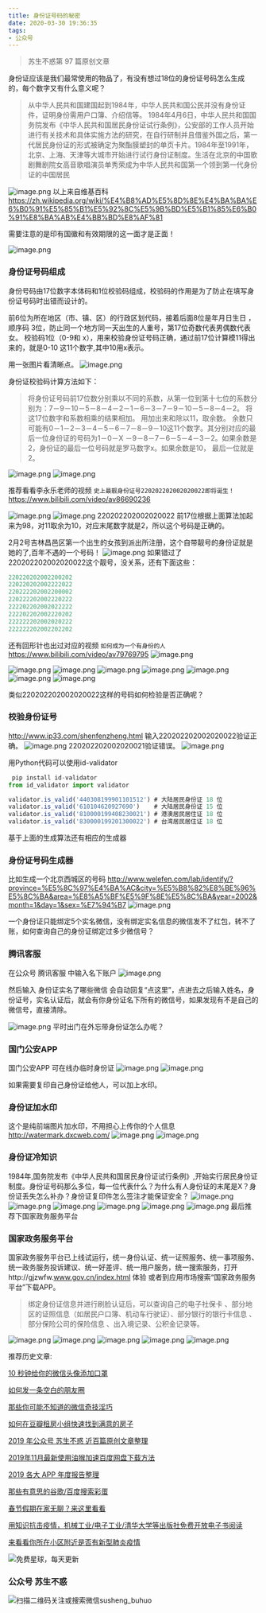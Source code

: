 ```yaml
---
title: 身份证号码的秘密
date: 2020-03-30 19:36:35
tags:
- 公众号
---
```

> 苏生不惑第 97 篇原创文章

身份证应该是我们最常使用的物品了，有没有想过18位的身份证号码怎么生成的，每个数字又有什么意义呢？


> 从中华人民共和国建国起到1984年，中华人民共和国公民并没有身份证件，证明身份需用户口簿、介绍信等。
1984年4月6日，中华人民共和国国务院发布《中华人民共和国居民身份证试行条例》，公安部的工作人员开始进行有关技术和具体实施方法的研究，在自行研制并且借鉴外国之后，第一代居民身份证的形式被确定为聚酯膜塑封的单页卡片。1984年至1991年，北京、上海、天津等大城市开始进行试行身份证制度。生活在北京的中国歌剧舞剧院女高音歌唱演员单秀荣成为中华人民共和国第一个领到第一代身份证的中国居民

![image.png](https://upload-images.jianshu.io/upload_images/17817191-052a5504c3d92811.png?imageMogr2/auto-orient/strip%7CimageView2/2/w/1240)
以上来自维基百科 https://zh.wikipedia.org/wiki/%E4%B8%AD%E5%8D%8E%E4%BA%BA%E6%B0%91%E5%85%B1%E5%92%8C%E5%9B%BD%E5%B1%85%E6%B0%91%E8%BA%AB%E4%BB%BD%E8%AF%81

需要注意的是印有国徽和有效期限的这一面才是正面！

![image.png](https://upload-images.jianshu.io/upload_images/17817191-9381d745f3a312a3.png?imageMogr2/auto-orient/strip%7CimageView2/2/w/1240)
### 身份证号码组成
身份号码由17位数字本体码和1位校验码组成，校验码的作用是为了防止在填写身份证号码时出错而设计的。

前6位为所在地区（市、镇、区）的行政区划代码，接着后面8位是年月日生日 ，顺序码 3位，防止同一个地方同一天出生的人重号，第17位奇数代表男偶数代表女。
校验码1位（0-9和 x），用来校验身份证号码正确，通过前17位计算模11得出来的，就是0-10 这11个数字,其中10用x表示。

用一张图片看清晰点。
![image.png](https://upload-images.jianshu.io/upload_images/17817191-2e90be88fcb5693a.png?imageMogr2/auto-orient/strip%7CimageView2/2/w/1240)

身份证校验码计算方法如下：

> 将身份证号码前17位数分别乘以不同的系数，从第一位到第十七位的系数分别为：7－9－10－5－8－4－2－1－6－3－7－9－10－5－8－4－2。
将这17位数字和系数相乘的结果相加。
用加出来和除以11，取余数。
余数只可能有0－1－2－3－4－5－6－7－8－9－10这11个数字。其分别对应的最后一位身份证的号码为1－0－X －9－8－7－6－5－4－3－2。如果余数是2，身份证的最后一位号码就是罗马数字x。如果余数是10， 最后一位就是2。

![image.png](https://upload-images.jianshu.io/upload_images/17817191-0c61de9d6a2a0c1f.png?imageMogr2/auto-orient/strip%7CimageView2/2/w/1240)
![image.png](https://upload-images.jianshu.io/upload_images/17817191-2f5df450107fb7d3.png?imageMogr2/auto-orient/strip%7CimageView2/2/w/1240)


推荐看看李永乐老师的视频 `史上最靓身份证号220202202002020022即将诞生！` https://www.bilibili.com/video/av86690236

 
![image.png](https://upload-images.jianshu.io/upload_images/17817191-0c3fb32718ffe5b8.png?imageMogr2/auto-orient/strip%7CimageView2/2/w/1240)
![image.png](https://upload-images.jianshu.io/upload_images/17817191-ea4bacd0cbbfd765.png?imageMogr2/auto-orient/strip%7CimageView2/2/w/1240)
220202202002020022 前17位根据上面算法加起来为98，对11取余为10，对应末尾数字就是2，所以这个号码是正确的。

2月2号吉林昌邑区第一个出生的女孩到派出所注册，这个自带靓号的身份证就是她的了,百年不遇的一个号码！
![image.png](https://upload-images.jianshu.io/upload_images/17817191-bf79ac6eaca15633.png?imageMogr2/auto-orient/strip%7CimageView2/2/w/1240)
如果错过了220202202002020022这个靓号，没关系，还有下面这些：
```js
220220202002200202
220220202002222022
220222202002200002
220222202002220222
222202202002022222
222202202002220202
222222202002020222
222222202002202202
```

还有回形针也出过对应的视频  `如何成为一个有身份的人`https://www.bilibili.com/video/av79769795
![image.png](https://upload-images.jianshu.io/upload_images/17817191-39cf2ab6a0b31ae2.png?imageMogr2/auto-orient/strip%7CimageView2/2/w/1240)

![image.png](https://upload-images.jianshu.io/upload_images/17817191-a02e4f922b9341be.png?imageMogr2/auto-orient/strip%7CimageView2/2/w/1240)
![image.png](https://upload-images.jianshu.io/upload_images/17817191-cb969a408c1b420a.png?imageMogr2/auto-orient/strip%7CimageView2/2/w/1240)
![image.png](https://upload-images.jianshu.io/upload_images/17817191-ebe448c5fa10aad4.png?imageMogr2/auto-orient/strip%7CimageView2/2/w/1240)
![image.png](https://upload-images.jianshu.io/upload_images/17817191-65ad1eb48b5fe526.png?imageMogr2/auto-orient/strip%7CimageView2/2/w/1240)
![image.png](https://upload-images.jianshu.io/upload_images/17817191-bff189a07166d897.png?imageMogr2/auto-orient/strip%7CimageView2/2/w/1240)
![image.png](https://upload-images.jianshu.io/upload_images/17817191-a57e4cacc502f101.png?imageMogr2/auto-orient/strip%7CimageView2/2/w/1240)
![image.png](https://upload-images.jianshu.io/upload_images/17817191-919d87d46672873d.png?imageMogr2/auto-orient/strip%7CimageView2/2/w/1240)

类似220202202002020022这样的号码如何检验是否正确呢？
### 校验身份证号
http://www.ip33.com/shenfenzheng.html 输入220202202002020022验证正确。
![image.png](https://upload-images.jianshu.io/upload_images/17817191-47043dbd1f14dbed.png?imageMogr2/auto-orient/strip%7CimageView2/2/w/1240)
220202202002020021验证错误。
![image.png](https://upload-images.jianshu.io/upload_images/17817191-e4fab2183e8106f0.png?imageMogr2/auto-orient/strip%7CimageView2/2/w/1240)

用Python代码可以使用id-validator
```js
 pip install id-validator
from id_validator import validator

validator.is_valid('440308199901101512') # 大陆居民身份证 18 位
validator.is_valid('610104620927690')    # 大陆居民身份证 15 位
validator.is_valid('810000199408230021') # 港澳居民居住证 18 位
validator.is_valid('830000199201300022') # 台湾居民居住证 18 位

```


基于上面的生成算法还有相应的生成器
### 身份证号码生成器
比如生成一个北京西城区的号码 http://www.welefen.com/lab/identify/?province=%E5%8C%97%E4%BA%AC&city=%E5%B8%82%E8%BE%96%E5%8C%BA&area=%E8%A5%BF%E5%9F%8E%E5%8C%BA&year=2002&month=1&day=1&sex=%E7%94%B7
![image.png](https://upload-images.jianshu.io/upload_images/17817191-ebff4f954adb6848.png?imageMogr2/auto-orient/strip%7CimageView2/2/w/1240)

一个身份证只能绑定5个实名微信，没有绑定实名信息的微信发不了红包，转不了账，如何查询自己的身份证绑定过多少微信号？

### 腾讯客服
在公众号 腾讯客服 中输入名下账户
![image.png](https://upload-images.jianshu.io/upload_images/17817191-4571459d2c31a0d9.png?imageMogr2/auto-orient/strip%7CimageView2/2/w/1240)

然后输入 身份证实名了哪些微信 会自动回复“点这里”，点进去之后输入姓名，身份证号，实名认证后，就会有你身份证名下所有的微信号，如果发现有不是自己的微信号，直接清除。  

![image.png](https://upload-images.jianshu.io/upload_images/17817191-79c3cd9f5fc4e0ba.png?imageMogr2/auto-orient/strip%7CimageView2/2/w/1240)
平时出门在外忘带身份证怎么办呢？
### 国门公安APP
国门公安APP 可在线办临时身份证
![image.png](https://upload-images.jianshu.io/upload_images/17817191-dcc1fee3f15c5495.png?imageMogr2/auto-orient/strip%7CimageView2/2/w/1240)
![image.png](https://upload-images.jianshu.io/upload_images/17817191-a3da8473da3cd5a7.png?imageMogr2/auto-orient/strip%7CimageView2/2/w/1240)

如果需要复印自己身份证给他人，可以加上水印。
### 身份证加水印
这个是纯前端图片加水印，不用担心上传你的个人信息 http://watermark.dxcweb.com/
![image.png](https://upload-images.jianshu.io/upload_images/17817191-69335d13ec397941.png?imageMogr2/auto-orient/strip%7CimageView2/2/w/1240)
![image.png](https://upload-images.jianshu.io/upload_images/17817191-450699a8a8551d1c.png?imageMogr2/auto-orient/strip%7CimageView2/2/w/1240)
### 身份证冷知识
1984年,国务院发布《中华人民共和国居民身份证试行条例》,开始实行居民身份证制度。身份证号码那么多位，每一位代表什么？为什么有人身份证的末尾是X？身份证丢失怎么补办？身份证复印件怎么签注才能保证安全？ 
![image.png](https://upload-images.jianshu.io/upload_images/17817191-24d670fda49481f1.png?imageMogr2/auto-orient/strip%7CimageView2/2/w/1240)
![image.png](https://upload-images.jianshu.io/upload_images/17817191-af39641b28145bfe.png?imageMogr2/auto-orient/strip%7CimageView2/2/w/1240)
![image.png](https://upload-images.jianshu.io/upload_images/17817191-43f1bf7f8a0cfc5d.png?imageMogr2/auto-orient/strip%7CimageView2/2/w/1240)
![image.png](https://upload-images.jianshu.io/upload_images/17817191-1b5bb54bc1812ebc.png?imageMogr2/auto-orient/strip%7CimageView2/2/w/1240)
![image.png](https://upload-images.jianshu.io/upload_images/17817191-65a56326dc8c092b.png?imageMogr2/auto-orient/strip%7CimageView2/2/w/1240)
![image.png](https://upload-images.jianshu.io/upload_images/17817191-d85cfaf321c6ad95.png?imageMogr2/auto-orient/strip%7CimageView2/2/w/1240)
最后推荐下国家政务服务平台
### 国家政务服务平台
国家政务服务平台已上线试运行，统一身份认证、统一证照服务、统一事项服务、统一政务服务投诉建议、统一好差评、统一用户服务，统一搜索服务，打开http://gjzwfw.www.gov.cn/index.html 体验 或者到应用市场搜索“国家政务服务平台”下载APP。

> 绑定身份证信息并进行刷脸认证后，可以查询自己的电子社保卡 、部分地区的证照信息（如居民户口簿、机动车行驶证）、部分银行的银行卡信息 、部分保险公司的保险信息 、出入境记录、公积金记录等。


![image.png](https://upload-images.jianshu.io/upload_images/17817191-3592f33f19de9eb9.png?imageMogr2/auto-orient/strip%7CimageView2/2/w/1240)
![image.png](https://upload-images.jianshu.io/upload_images/17817191-5905647022f6df2b.png?imageMogr2/auto-orient/strip%7CimageView2/2/w/1240)
![image.png](https://upload-images.jianshu.io/upload_images/17817191-5ff0c0a145df5e62.png?imageMogr2/auto-orient/strip%7CimageView2/2/w/1240)
![image.png](https://upload-images.jianshu.io/upload_images/17817191-f832c9a71f7f3cc6.png?imageMogr2/auto-orient/strip%7CimageView2/2/w/1240)
![image.png](https://upload-images.jianshu.io/upload_images/17817191-c7cf05bb63942d36.png?imageMogr2/auto-orient/strip%7CimageView2/2/w/1240)

推荐历史文章:

[10 秒钟给你的微信头像添加口罩](https://mp.weixin.qq.com/s/P_qZIoEeL0_1kKOVrPHBDA)

[如何发一条空白的朋友圈](https://mp.weixin.qq.com/s/Xz1m-mqtCcBF_4hmGCpkUQ)

[那些你可能不知道的微信奇技淫巧](https://mp.weixin.qq.com/s/eGDO0Y8el_dsEyriCoAgog)

[如何在豆瓣租房小组快速找到满意的房子](https://mp.weixin.qq.com/s/k5lBwiDzGgSU3fh2v2Rw9A)

[2019 年公众号 苏生不惑 近百篇原创文章整理](https://mp.weixin.qq.com/s/Lm4l_aPCSXymUGcqO_Yf3g)

[2019年11月最新使用油猴加速百度网盘下载方法](https://mp.weixin.qq.com/s/XTn8wPEyThacR3GLHyzBLA)

[2019 各大 APP 年度报告整理](https://mp.weixin.qq.com/s/O3mkW2hBNLkVfj3HDQGsyw)

[那些有意思的谷歌/百度搜索彩蛋](https://mp.weixin.qq.com/s/dXZhN3GbqQslg7-YHcRL3A)

[春节假期在家无聊？来这里看看](https://mp.weixin.qq.com/s/TCtJTkil1_erP_asWuw_EA)

[用知识抗击疫情，机械工业/电子工业/清华大学等出版社免费开放电子书阅读](https://mp.weixin.qq.com/s/s9fzlscCv3vez4y1r8571g)

[来看看你所在小区附近是否有新型肺炎疫情](https://mp.weixin.qq.com/s/h4aQmzn62ZeNgdj8eUvIYw)

![免费星球，每天更新](https://upload-images.jianshu.io/upload_images/17817191-501a3ff4cf7f60a3.png?imageMogr2/auto-orient/strip%7CimageView2/2/w/1240)

### 公众号 苏生不惑
 ![扫描二维码关注或搜索微信susheng_buhuo](https://upload-images.jianshu.io/upload_images/17817191-6e0079f95d4c0338.jpg?imageMogr2/auto-orient/strip%7CimageView2/2/w/1240)
